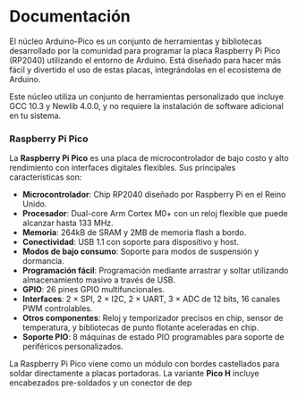 # Documentación 

El núcleo Arduino-Pico es un conjunto de herramientas y bibliotecas desarrollado por la comunidad para programar la placa Raspberry Pi Pico (RP2040) utilizando el entorno de Arduino. Está diseñado para hacer más fácil y divertido el uso de estas placas, integrándolas en el ecosistema de Arduino.

Este núcleo utiliza un conjunto de herramientas personalizado que incluye GCC 10.3 y Newlib 4.0.0, y no requiere la instalación de software adicional en tu sistema.

### Raspberry Pi Pico

La **Raspberry Pi Pico** es una placa de microcontrolador de bajo costo y alto rendimiento con interfaces digitales flexibles. Sus principales características son:

- **Microcontrolador**: Chip RP2040 diseñado por Raspberry Pi en el Reino Unido.
- **Procesador**: Dual-core Arm Cortex M0+ con un reloj flexible que puede alcanzar hasta 133 MHz.
- **Memoria**: 264kB de SRAM y 2MB de memoria flash a bordo.
- **Conectividad**: USB 1.1 con soporte para dispositivo y host.
- **Modos de bajo consumo**: Soporte para modos de suspensión y dormancia.
- **Programación fácil**: Programación mediante arrastrar y soltar utilizando almacenamiento masivo a través de USB.
- **GPIO**: 26 pines GPIO multifuncionales.
- **Interfaces**: 2 × SPI, 2 × I2C, 2 × UART, 3 × ADC de 12 bits, 16 canales PWM controlables.
- **Otros componentes**: Reloj y temporizador precisos en chip, sensor de temperatura, y bibliotecas de punto flotante aceleradas en chip.
- **Soporte PIO**: 8 máquinas de estado PIO programables para soporte de periféricos personalizados.

La Raspberry Pi Pico viene como un módulo con bordes castellados para soldar directamente a placas portadoras. La variante **Pico H** incluye encabezados pre-soldados y un conector de dep
